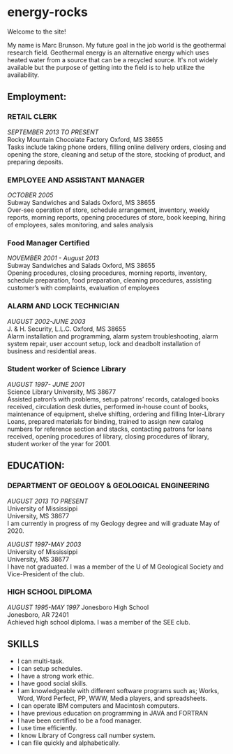 # energy-rocks

Welcome to the site!  

My name is Marc Brunson.  My future goal in the job world is the geothermal research field.  Geothermal energy is an alternative energy which uses heated water from a source that can be a recycled source.  It's not widely available but the purpose of getting into the field is to help utilize the availability.  

## Employment:

### RETAIL CLERK  
*SEPTEMBER 2013 TO PRESENT*  
Rocky Mountain Chocolate Factory Oxford, MS 38655  
Tasks include taking phone orders, filling online delivery orders, closing and opening the store, cleaning and setup of the store, stocking of product, and preparing deposits.

### EMPLOYEE AND ASSISTANT MANAGER
*OCTOBER 2005*  
Subway Sandwiches and Salads Oxford, MS 38655  
Over-see operation of store, schedule arrangement, inventory, weekly reports, morning reports, opening procedures of store, book keeping, hiring of employees, sales monitoring, and sales analysis

### Food Manager Certified
*NOVEMBER 2001 - August 2013*  
Subway Sandwiches and Salads Oxford, MS 38655  
Opening procedures, closing procedures, morning reports, inventory, schedule preparation, food preparation, cleaning procedures, assisting customer’s with complaints, evaluation of employees

### ALARM AND LOCK TECHNICIAN
*AUGUST 2002-JUNE 2003*  
J. & H. Security, L.L.C. Oxford, MS 38655  
Alarm installation and programming, alarm system troubleshooting, alarm system repair, user account setup, lock and deadbolt installation of business and residential areas.

### Student worker of Science Library 
*AUGUST 1997- JUNE 2001*  
Science Library University, MS 38677  
Assisted patron’s with problems, setup patrons’ records, cataloged books received, circulation desk duties, performed in-house count of books, maintenance of equipment, shelve shifting, ordering and filling Inter-Library Loans, prepared materials for binding, trained to assign new catalog numbers for reference section and stacks, contacting patrons for loans received, opening procedures of library, closing procedures of library, student worker of the year for 2001.

## EDUCATION:

### DEPARTMENT OF GEOLOGY & GEOLOGICAL ENGINEERING 
*AUGUST 2013 TO PRESENT*  
University of Mississippi  
University, MS 38677  
I am currently in progress of my Geology degree and will graduate May of 2020.  
  
*AUGUST 1997-MAY 2003*  
University of Mississippi  
University, MS 38677  
I have not graduated. I was a member of the U of M Geological Society and Vice-President of the club.  

### HIGH SCHOOL DIPLOMA 
*AUGUST 1995-MAY 1997*
Jonesboro High School  
Jonesboro, AR 72401  
Achieved high school diploma. I was a member of the SEE club.  

## SKILLS
- I can multi-task.
- I can setup schedules.
- I have a strong work ethic.
- I have good social skills.
- I am knowledgeable with different software programs such as; Works, Word, Word Perfect, PP, WWW, Media players, and spreadsheets.
- I can operate IBM computers and Macintosh computers.
- I have previous education on programming in JAVA and FORTRAN
- I have been certified to be a food manager.
- I use time efficiently.
- I know Library of Congress call number system. 
- I can file quickly and alphabetically.
